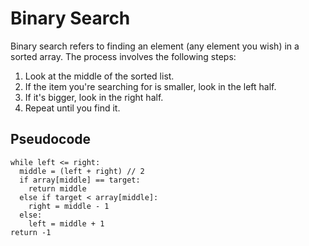 # Binary Search

Binary search refers to finding an element (any element you wish) in a sorted array. The process involves the following steps:

1. Look at the middle of the sorted list.
2. If the item you're searching for is smaller, look in the left half.
3. If it's bigger, look in the right half.
4. Repeat until you find it.

## Pseudocode

```
while left <= right:
  middle = (left + right) // 2
  if array[middle] == target:
    return middle
  else if target < array[middle]:
    right = middle - 1
  else:
    left = middle + 1
return -1
```
